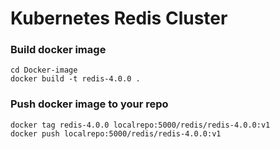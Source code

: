 # Kubernetes Redis Cluster

### Build docker image

```
cd Docker-image
docker build -t redis-4.0.0 .
```

### Push docker image to your repo

```
docker tag redis-4.0.0 localrepo:5000/redis/redis-4.0.0:v1
docker push localrepo:5000/redis/redis-4.0.0:v1
```

